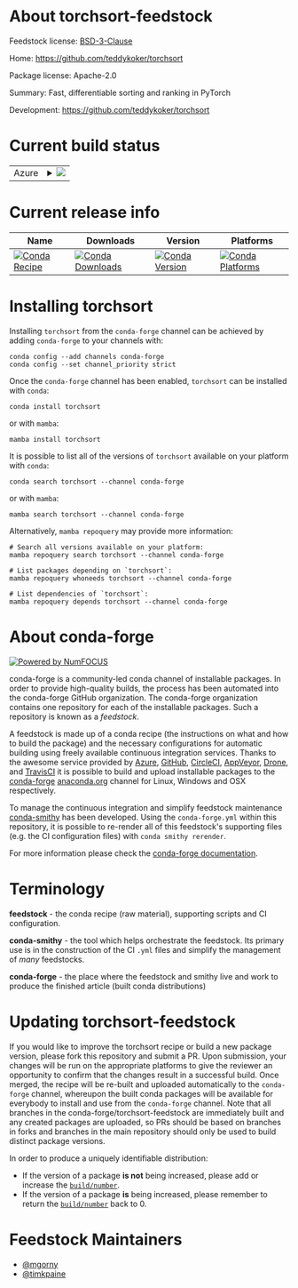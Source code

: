 About torchsort-feedstock
=========================

Feedstock license: [BSD-3-Clause](https://github.com/conda-forge/torchsort-feedstock/blob/main/LICENSE.txt)

Home: https://github.com/teddykoker/torchsort

Package license: Apache-2.0

Summary: Fast, differentiable sorting and ranking in PyTorch

Development: https://github.com/teddykoker/torchsort

Current build status
====================


<table>
    
  <tr>
    <td>Azure</td>
    <td>
      <details>
        <summary>
          <a href="https://dev.azure.com/conda-forge/feedstock-builds/_build/latest?definitionId=24784&branchName=main">
            <img src="https://dev.azure.com/conda-forge/feedstock-builds/_apis/build/status/torchsort-feedstock?branchName=main">
          </a>
        </summary>
        <table>
          <thead><tr><th>Variant</th><th>Status</th></tr></thead>
          <tbody><tr>
              <td>linux_64_c_compiler_version13cuda_compiler_version12.6cxx_compiler_version13python3.10.____cpython</td>
              <td>
                <a href="https://dev.azure.com/conda-forge/feedstock-builds/_build/latest?definitionId=24784&branchName=main">
                  <img src="https://dev.azure.com/conda-forge/feedstock-builds/_apis/build/status/torchsort-feedstock?branchName=main&jobName=linux&configuration=linux%20linux_64_c_compiler_version13cuda_compiler_version12.6cxx_compiler_version13python3.10.____cpython" alt="variant">
                </a>
              </td>
            </tr><tr>
              <td>linux_64_c_compiler_version13cuda_compiler_version12.6cxx_compiler_version13python3.11.____cpython</td>
              <td>
                <a href="https://dev.azure.com/conda-forge/feedstock-builds/_build/latest?definitionId=24784&branchName=main">
                  <img src="https://dev.azure.com/conda-forge/feedstock-builds/_apis/build/status/torchsort-feedstock?branchName=main&jobName=linux&configuration=linux%20linux_64_c_compiler_version13cuda_compiler_version12.6cxx_compiler_version13python3.11.____cpython" alt="variant">
                </a>
              </td>
            </tr><tr>
              <td>linux_64_c_compiler_version13cuda_compiler_version12.6cxx_compiler_version13python3.12.____cpython</td>
              <td>
                <a href="https://dev.azure.com/conda-forge/feedstock-builds/_build/latest?definitionId=24784&branchName=main">
                  <img src="https://dev.azure.com/conda-forge/feedstock-builds/_apis/build/status/torchsort-feedstock?branchName=main&jobName=linux&configuration=linux%20linux_64_c_compiler_version13cuda_compiler_version12.6cxx_compiler_version13python3.12.____cpython" alt="variant">
                </a>
              </td>
            </tr><tr>
              <td>linux_64_c_compiler_version13cuda_compiler_version12.6cxx_compiler_version13python3.13.____cp313</td>
              <td>
                <a href="https://dev.azure.com/conda-forge/feedstock-builds/_build/latest?definitionId=24784&branchName=main">
                  <img src="https://dev.azure.com/conda-forge/feedstock-builds/_apis/build/status/torchsort-feedstock?branchName=main&jobName=linux&configuration=linux%20linux_64_c_compiler_version13cuda_compiler_version12.6cxx_compiler_version13python3.13.____cp313" alt="variant">
                </a>
              </td>
            </tr><tr>
              <td>linux_64_c_compiler_version14cuda_compiler_versionNonecxx_compiler_version14python3.10.____cpython</td>
              <td>
                <a href="https://dev.azure.com/conda-forge/feedstock-builds/_build/latest?definitionId=24784&branchName=main">
                  <img src="https://dev.azure.com/conda-forge/feedstock-builds/_apis/build/status/torchsort-feedstock?branchName=main&jobName=linux&configuration=linux%20linux_64_c_compiler_version14cuda_compiler_versionNonecxx_compiler_version14python3.10.____cpython" alt="variant">
                </a>
              </td>
            </tr><tr>
              <td>linux_64_c_compiler_version14cuda_compiler_versionNonecxx_compiler_version14python3.11.____cpython</td>
              <td>
                <a href="https://dev.azure.com/conda-forge/feedstock-builds/_build/latest?definitionId=24784&branchName=main">
                  <img src="https://dev.azure.com/conda-forge/feedstock-builds/_apis/build/status/torchsort-feedstock?branchName=main&jobName=linux&configuration=linux%20linux_64_c_compiler_version14cuda_compiler_versionNonecxx_compiler_version14python3.11.____cpython" alt="variant">
                </a>
              </td>
            </tr><tr>
              <td>linux_64_c_compiler_version14cuda_compiler_versionNonecxx_compiler_version14python3.12.____cpython</td>
              <td>
                <a href="https://dev.azure.com/conda-forge/feedstock-builds/_build/latest?definitionId=24784&branchName=main">
                  <img src="https://dev.azure.com/conda-forge/feedstock-builds/_apis/build/status/torchsort-feedstock?branchName=main&jobName=linux&configuration=linux%20linux_64_c_compiler_version14cuda_compiler_versionNonecxx_compiler_version14python3.12.____cpython" alt="variant">
                </a>
              </td>
            </tr><tr>
              <td>linux_64_c_compiler_version14cuda_compiler_versionNonecxx_compiler_version14python3.13.____cp313</td>
              <td>
                <a href="https://dev.azure.com/conda-forge/feedstock-builds/_build/latest?definitionId=24784&branchName=main">
                  <img src="https://dev.azure.com/conda-forge/feedstock-builds/_apis/build/status/torchsort-feedstock?branchName=main&jobName=linux&configuration=linux%20linux_64_c_compiler_version14cuda_compiler_versionNonecxx_compiler_version14python3.13.____cp313" alt="variant">
                </a>
              </td>
            </tr><tr>
              <td>osx_64_python3.10.____cpython</td>
              <td>
                <a href="https://dev.azure.com/conda-forge/feedstock-builds/_build/latest?definitionId=24784&branchName=main">
                  <img src="https://dev.azure.com/conda-forge/feedstock-builds/_apis/build/status/torchsort-feedstock?branchName=main&jobName=osx&configuration=osx%20osx_64_python3.10.____cpython" alt="variant">
                </a>
              </td>
            </tr><tr>
              <td>osx_64_python3.11.____cpython</td>
              <td>
                <a href="https://dev.azure.com/conda-forge/feedstock-builds/_build/latest?definitionId=24784&branchName=main">
                  <img src="https://dev.azure.com/conda-forge/feedstock-builds/_apis/build/status/torchsort-feedstock?branchName=main&jobName=osx&configuration=osx%20osx_64_python3.11.____cpython" alt="variant">
                </a>
              </td>
            </tr><tr>
              <td>osx_64_python3.12.____cpython</td>
              <td>
                <a href="https://dev.azure.com/conda-forge/feedstock-builds/_build/latest?definitionId=24784&branchName=main">
                  <img src="https://dev.azure.com/conda-forge/feedstock-builds/_apis/build/status/torchsort-feedstock?branchName=main&jobName=osx&configuration=osx%20osx_64_python3.12.____cpython" alt="variant">
                </a>
              </td>
            </tr><tr>
              <td>osx_64_python3.13.____cp313</td>
              <td>
                <a href="https://dev.azure.com/conda-forge/feedstock-builds/_build/latest?definitionId=24784&branchName=main">
                  <img src="https://dev.azure.com/conda-forge/feedstock-builds/_apis/build/status/torchsort-feedstock?branchName=main&jobName=osx&configuration=osx%20osx_64_python3.13.____cp313" alt="variant">
                </a>
              </td>
            </tr>
          </tbody>
        </table>
      </details>
    </td>
  </tr>
</table>

Current release info
====================

| Name | Downloads | Version | Platforms |
| --- | --- | --- | --- |
| [![Conda Recipe](https://img.shields.io/badge/recipe-torchsort-green.svg)](https://anaconda.org/conda-forge/torchsort) | [![Conda Downloads](https://img.shields.io/conda/dn/conda-forge/torchsort.svg)](https://anaconda.org/conda-forge/torchsort) | [![Conda Version](https://img.shields.io/conda/vn/conda-forge/torchsort.svg)](https://anaconda.org/conda-forge/torchsort) | [![Conda Platforms](https://img.shields.io/conda/pn/conda-forge/torchsort.svg)](https://anaconda.org/conda-forge/torchsort) |

Installing torchsort
====================

Installing `torchsort` from the `conda-forge` channel can be achieved by adding `conda-forge` to your channels with:

```
conda config --add channels conda-forge
conda config --set channel_priority strict
```

Once the `conda-forge` channel has been enabled, `torchsort` can be installed with `conda`:

```
conda install torchsort
```

or with `mamba`:

```
mamba install torchsort
```

It is possible to list all of the versions of `torchsort` available on your platform with `conda`:

```
conda search torchsort --channel conda-forge
```

or with `mamba`:

```
mamba search torchsort --channel conda-forge
```

Alternatively, `mamba repoquery` may provide more information:

```
# Search all versions available on your platform:
mamba repoquery search torchsort --channel conda-forge

# List packages depending on `torchsort`:
mamba repoquery whoneeds torchsort --channel conda-forge

# List dependencies of `torchsort`:
mamba repoquery depends torchsort --channel conda-forge
```


About conda-forge
=================

[![Powered by
NumFOCUS](https://img.shields.io/badge/powered%20by-NumFOCUS-orange.svg?style=flat&colorA=E1523D&colorB=007D8A)](https://numfocus.org)

conda-forge is a community-led conda channel of installable packages.
In order to provide high-quality builds, the process has been automated into the
conda-forge GitHub organization. The conda-forge organization contains one repository
for each of the installable packages. Such a repository is known as a *feedstock*.

A feedstock is made up of a conda recipe (the instructions on what and how to build
the package) and the necessary configurations for automatic building using freely
available continuous integration services. Thanks to the awesome service provided by
[Azure](https://azure.microsoft.com/en-us/services/devops/), [GitHub](https://github.com/),
[CircleCI](https://circleci.com/), [AppVeyor](https://www.appveyor.com/),
[Drone](https://cloud.drone.io/welcome), and [TravisCI](https://travis-ci.com/)
it is possible to build and upload installable packages to the
[conda-forge](https://anaconda.org/conda-forge) [anaconda.org](https://anaconda.org/)
channel for Linux, Windows and OSX respectively.

To manage the continuous integration and simplify feedstock maintenance
[conda-smithy](https://github.com/conda-forge/conda-smithy) has been developed.
Using the ``conda-forge.yml`` within this repository, it is possible to re-render all of
this feedstock's supporting files (e.g. the CI configuration files) with ``conda smithy rerender``.

For more information please check the [conda-forge documentation](https://conda-forge.org/docs/).

Terminology
===========

**feedstock** - the conda recipe (raw material), supporting scripts and CI configuration.

**conda-smithy** - the tool which helps orchestrate the feedstock.
                   Its primary use is in the construction of the CI ``.yml`` files
                   and simplify the management of *many* feedstocks.

**conda-forge** - the place where the feedstock and smithy live and work to
                  produce the finished article (built conda distributions)


Updating torchsort-feedstock
============================

If you would like to improve the torchsort recipe or build a new
package version, please fork this repository and submit a PR. Upon submission,
your changes will be run on the appropriate platforms to give the reviewer an
opportunity to confirm that the changes result in a successful build. Once
merged, the recipe will be re-built and uploaded automatically to the
`conda-forge` channel, whereupon the built conda packages will be available for
everybody to install and use from the `conda-forge` channel.
Note that all branches in the conda-forge/torchsort-feedstock are
immediately built and any created packages are uploaded, so PRs should be based
on branches in forks and branches in the main repository should only be used to
build distinct package versions.

In order to produce a uniquely identifiable distribution:
 * If the version of a package **is not** being increased, please add or increase
   the [``build/number``](https://docs.conda.io/projects/conda-build/en/latest/resources/define-metadata.html#build-number-and-string).
 * If the version of a package **is** being increased, please remember to return
   the [``build/number``](https://docs.conda.io/projects/conda-build/en/latest/resources/define-metadata.html#build-number-and-string)
   back to 0.

Feedstock Maintainers
=====================

* [@mgorny](https://github.com/mgorny/)
* [@timkpaine](https://github.com/timkpaine/)

